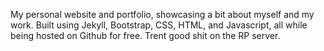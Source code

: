 My personal website and portfolio, showcasing a bit about myself and my work. 
Built using Jekyll, Bootstrap, CSS, HTML, and Javascript, all while being hosted on Github for free.
Trent good shit on the RP server.
